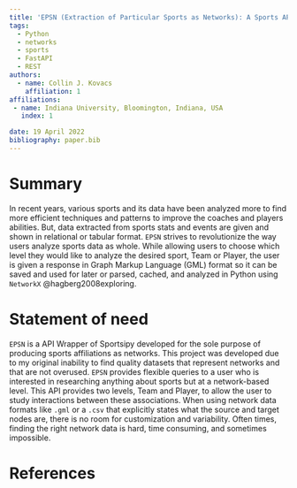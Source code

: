 ```yaml
---
title: 'EPSN (Extraction of Particular Sports as Networks): A Sports API for Network Analysis'
tags:
  - Python
  - networks
  - sports
  - FastAPI
  - REST
authors:
  - name: Collin J. Kovacs
    affiliation: 1
affiliations:
 - name: Indiana University, Bloomington, Indiana, USA
   index: 1

date: 19 April 2022
bibliography: paper.bib
---
```


# Summary

In recent years, various sports and its data have been analyzed more to find more 
efficient techniques and patterns to improve the coaches and players abilities.
But, data extracted from sports stats and events are given and shown in relational
or tabular format. `EPSN` strives to revolutionize the way users analyze sports 
data as whole. While allowing users to choose which level they would like to 
analyze the desired sport, Team or Player, the user is given a response in 
Graph Markup Language (GML) format so it can be saved and used for later or
parsed, cached, and analyzed in Python using `NetworkX` @hagberg2008exploring. 

# Statement of need

`EPSN` is a API Wrapper of Sportsipy developed for the sole purpose of 
producing sports affiliations as networks. This project was developed due to
my original inability to find quality datasets that represent networks and that
are not overused. `EPSN` provides flexible queries to a user who is interested in
researching anything about sports but at a network-based level. This API provides
two levels, Team and Player, to allow the user to study interactions between these 
associations. When using network data formats like `.gml` or a `.csv` that explicitly states what the source and target nodes are, there is no room for customization and variability. Often times, finding the right network data is hard, time consuming, and sometimes impossible.


# References